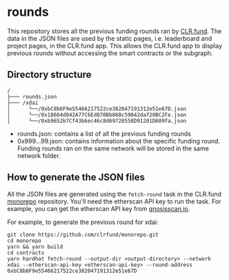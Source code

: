 # rounds

This repository stores all the previous funding rounds ran by [CLR.fund](https://clr.fund). The data in the JSON files are used by the static pages, i.e. leaderboard and project pages, in the CLR.fund app. This allows the CLR.fund app to display previous rounds without accessing the smart contracts or the subgraph.

## Directory structure

```
/
├─── rounds.json
├─── /xdai
│      └──/0xbC8b6F9e55466217522ce382047191312e51e67D.json
│      └──/0x18604d042A77C6Ed870Bb86Bc59042daf20BC2Fe.json
│      └──/0xb9652b7Cf43b6ec46c8d69728550D91201D609fa.json

```

- rounds.json: contains a list of all the previous funding rounds
- 0x999...99.json: contains information about the specific funding round. Funding rounds ran on the same network will be stored in the same network folder.


## How to generate the JSON files

All the JSON files are generated using the `fetch-round` task in the CLR.fund [monorepo](https://github.com/clrfund/monorepo) repository. You'll need the etherscan API key to run the task. For example, you can get the etherscan API key from [gnosisscan.io](https://gnosisscan.io).

For example, to generate the previous round for xdai:
```
git clone https://github.com/clrfund/monorepo.git
cd monorepo
yarn && yarn build
cd contracts
yarn hardhat fetch-round --output-dir <output-directory> --network xdai --etherscan-api-key <etherscan-api-key> --round-address 0xbC8b6F9e55466217522ce382047191312e51e67D
```
